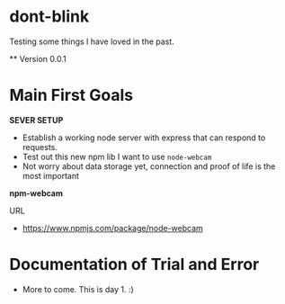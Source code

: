 # dont-blink
Testing some things I have loved in the past.

** Version 0.0.1


# Main First Goals

  **SEVER SETUP**
  
  - Establish a working node server with express that can respond to requests.
  - Test out this new npm lib I want to use `node-webcam` 
  - Not worry about data storage yet, connection and proof of life is the most important
  
  **npm-webcam**
  
  URL
  - https://www.npmjs.com/package/node-webcam
  
  
# Documentation of Trial and Error

 - More to come. This is day 1. :)
